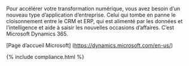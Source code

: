 

 Pour accélérer votre transformation numérique, vous avez besoin d’un nouveau type d’application d’entreprise. Celui qui tombe en panne le cloisonnement entre le CRM et ERP, qui est alimenté par les données et l’intelligence et aide à saisir les nouvelles occasions d’affaires. C’est Microsoft Dynamics 365.

[Page d’accueil Microsoft] (https://dynamics.microsoft.com/en-us/)

{% include compliance.html %}
